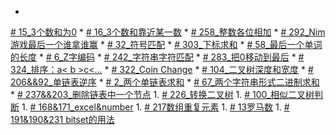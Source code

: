 * 
[# 15_3个数和为0](3Sum.md)
* 
[# 16_3个数和靠近某一数](3Sum-Closest.md)
* 
[# 258_整数各位相加](add_digits.md)
* 
[# 292_Nim游戏最后一个谁拿谁赢](Nim_game.md)
* 
[# 32_符号匹配](Longest_Valid_Parentheses.md)
* 
[# 303_下标求和](sum_between_indices.md)
* 
[# 58_最后一个单词的长度](Length_last_word.md)
* 
[# 6_Z字编码](ZigZag_conversion.md)
* 
[# 242_字符串字符匹配](anagram.md)
* 
[# 283_把0移动到最后](movezeroes.md)
* 
[# 324_排序：a< b >c<...](324_Wiggle_sort.md)
* 
[# 322_Coin Change](coin_change.md)
* 
[# 104_二叉树深度和宽度](depthofbinarytree.md)
* 
[# 206&&92_单链表逆序](rslinked.md)
* 
[# 2_两个单链表求和](sl_sum.md)
* 
[# 67_两个字符串形式二进制求和](67.md)
* 
[# 237&&203_删除链表中一个节点](node.md)
1. 
[# 226_转换二叉树](invert.md)
1. 
[# 100_相似二叉树判断](same_binary.md)
1. 
[# 168&171_excel&number](excel.md)
1. 
[# 217数组重复元素](dup.md)
1. 
[# 13罗马数](roman_int.md)
1. 
[# 191&190&231 bitset的用法](bitset.md)